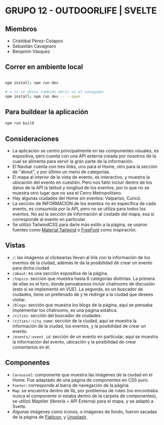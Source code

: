 
# GRUPO 12 - OUTDOORLIFE | SVELTE

## Miembros

- Cristóbal Pérez-Cotapos
- Sebastián Cavagnaro
- Benjamín Vásquez

## Correr en ambiente local

```bash

npm install; npm run dev

# o si se desea también abrir en el navegador
npm install; npm run dev -- --open
```

## Para buildear la aplicación

```bash
npm run build
```

## Consideraciones

- La aplicación se centro principalmente en las componentes visuales, es expositiva, pero cuenta con una
API externa creada por nosotros de la cual se alimenta para servir la gran parte de la información.
- El Navbar cuenta con tres links, uno para el Home, otro para la sección de "about", y por último un menú de categorías.
- El mapa al interior de la vista de evento, es interactivo, y muestra la ubicación del evento en cuestión. Pero nos faltó
incluir dentro de los datos de la API la latitud y longitud de los eventos, por lo que no se muestra otro lugar que no sea
el Cerro Metropolitano.
- Hay algunas ciudades del Home sin eventos: Valparíso, Curicó.
- La sección de INFORMACION de los eventos no es específica de cada evento, es consumida por la API, pero no se utiliza para todos los eventos. No así la sección de información al costado del mapa, esa sí corresponde al evento en particular.
- Se utilizó TailwindCSS para darle más estilo a la página, se usaron fuentes como [Material Tailwind](https://www.material-tailwind.com/) o [FreeFont](https://freefrontend.com/tailwind-comments/) como inspiración.

## Vistas
- `/`: las imágenes al clickearlas llevan al link con la información de los eventos de la ciudad, además te da la posibilidad de crear un evento para dicha ciudad.
- `/about`: es una sección expositiva de la página.
- `/topics`: sección que muestra hasta 6 categorías distintas. La primera de ellas es el foro, donde pensabamos incluir
chatrooms de discusión (esto sí se implementó en VUE). La segunda, es un buscador de ciudades, tiene un prellenado de
y te redirige a la ciudad que desees visitar.
- `/blogs`: sección que muestra los blogs de la página, aquí se pensaba implementar los chatrooms, es una página estática.
- `/cities`: sección del buscador de ciudades.
- `/cities/:city_name`: sección de la ciudad, aquí se muestra la información de la ciudad, los eventos, y la posibilidad de crear un evento. 
- `/events/:event_id`: sección de un evento en particular, aquí se muestra la información del evento, ubicación y la posibilidad de crear comentarios en él.

## Componentes
- `Caroussel`: componente que muestra las imágenes de la ciudad en el Home. Fue adaptado de una página de componentes en CSS puro.
- `Footer`: corresponde al barra de navegación de la página.
- `Map`: se encuentra dentro de lib, por problemas de ruteo (no encontraba nunca el componente si estaba dentro de la carpeta de componentes), se utilizó Maptiler (librería + API Externa) para el mapa, y se adaptó a Svelte.
- Algunas imágenes como íconos, o imágenes de fondo, fueron sacadas de la página de [Flaticon](https://www.flaticon.com/), y [Unsplash](https://unsplash.com/).
